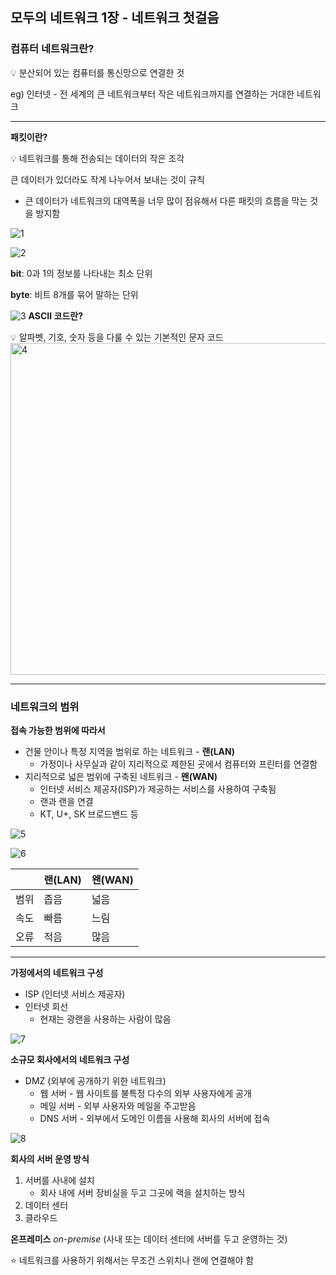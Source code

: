 ## 모두의 네트워크 1장 - 네트워크 첫걸음

### 컴퓨터 네트워크란?

<aside>
💡 분산되어 있는 컴퓨터를 통신망으로 연결한 것

</aside>

eg) 인터넷 - 전 세계의 큰 네트워크부터 작은 네트워크까지를 연결하는 거대한 네트워크

---

**패킷이란?**

<aside>
💡 네트워크를 통해 전송되는 데이터의 작은 조각

</aside>

큰 데이터가 있더라도 작게 나누어서 보내는 것이 규칙

- 큰 데이터가 네트워크의 대역폭을 너무 많이 점유해서 다른 패킷의 흐름을 막는 것을 방지함

![1](https://github.com/Ajeong-Im/network-for-everyone/assets/86238348/447fb7b4-01c0-4319-84e3-b5b423f9d26a)

![2](https://github.com/Ajeong-Im/network-for-everyone/assets/86238348/d2a8ae9c-ea3f-4f46-a0c6-0afa1577d8ba)

**bit**: 0과 1의 정보를 나타내는 최소 단위

**byte**: 비트 8개를 묶어 말하는 단위

![3](https://github.com/Ajeong-Im/network-for-everyone/assets/86238348/fa244790-802f-451e-ae3d-2bd001dbafb8)
**ASCII 코드란?**

<aside>
💡 알파벳, 기호, 숫자 등을 다룰 수 있는 기본적인 문자 코드

</aside>

<img width="531" alt="4" src="https://github.com/Ajeong-Im/network-for-everyone/assets/86238348/93d895d9-1dd6-41d9-b839-19f2c2d56491">

---

### 네트워크의 범위

**접속 가능한 범위에 따라서**

- 건물 안이나 특정 지역을 범위로 하는 네트워크 - **랜(LAN)**
  - 가정이나 사무실과 같이 지리적으로 제한된 곳에서 컴퓨터와 프린터를 연결함
- 지리적으로 넓은 범위에 구축된 네트워크 - **왠(WAN)**
  - 인터넷 서비스 제공자(ISP)가 제공하는 서비스를 사용하여 구축됨
  - 랜과 랜을 연결
  - KT, U+, SK 브로드밴드 등

![5](https://github.com/Ajeong-Im/network-for-everyone/assets/86238348/e2e5c826-3756-4d30-adc2-2c7a1d8dc51a)

![6](https://github.com/Ajeong-Im/network-for-everyone/assets/86238348/d6a503d8-ca61-4af2-a79d-e472f9c0a9f6)

|      | 랜(LAN) | 왠(WAN) |
| ---- | ------- | ------- |
| 범위 | 좁음    | 넓음    |
| 속도 | 빠름    | 느림    |
| 오류 | 적음    | 많음    |

---

**가정에서의 네트워크 구성**

- ISP (인터넷 서비스 제공자)
- 인터넷 회선
  - 현재는 광랜을 사용하는 사람이 많음

![7](https://github.com/Ajeong-Im/network-for-everyone/assets/86238348/c7b2423d-61c7-4b09-bd4d-371f2cdbc151)

**소규모 회사에서의 네트워크 구성**

- DMZ (외부에 공개하기 위한 네트워크)
  - 웹 서버 - 웹 사이트를 불특정 다수의 외부 사용자에게 공개
  - 메일 서버 - 외부 사용자와 메일을 주고받음
  - DNS 서버 - 외부에서 도메인 이름을 사용해 회사의 서버에 접속

![8](https://github.com/Ajeong-Im/network-for-everyone/assets/86238348/62d33bbc-bd74-41dd-a4fb-16daa158b863)

**회사의 서버 운영 방식**

1. 서버를 사내에 설치
   - 회사 내에 서버 장비실을 두고 그곳에 랙을 설치하는 방식
2. 데이터 센터
3. 클라우드

**온프레미스** _on-premise_ (사내 또는 데이터 센터에 서버를 두고 운영하는 것)

⭐ 네트워크를 사용하기 위해서는 무조건 스위치나 랜에 연결해야 함

